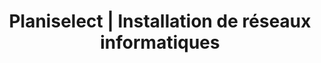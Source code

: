 ---
title: "Planiselect | Installation de réseaux informatiques"
description: >-
  Nous sommes des spécialistes en installation de réseaux informatiques : câblage structurés catégorie 5, catégorie 5e, catégorie 6 et fibre optique.
noindex: true
slug: ''
---